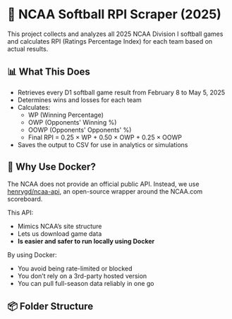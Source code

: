 # 🥎 NCAA Softball RPI Scraper (2025)

This project collects and analyzes all 2025 NCAA Division I softball games and calculates RPI (Ratings Percentage Index) for each team based on actual results.

## 📊 What This Does

- Retrieves every D1 softball game result from February 8 to May 5, 2025
- Determines wins and losses for each team
- Calculates:
  - WP (Winning Percentage)
  - OWP (Opponents' Winning %)
  - OOWP (Opponents' Opponents' %)
  - Final RPI = 0.25 × WP + 0.50 × OWP + 0.25 × OOWP
- Saves the output to CSV for use in analytics or simulations

## 🚀 Why Use Docker?

The NCAA does not provide an official public API. Instead, we use [henrygd/ncaa-api](https://github.com/henrygd/ncaa-api), an open-source wrapper around the NCAA.com scoreboard.

This API:
- Mimics NCAA’s site structure
- Lets us download game data
- **Is easier and safer to run locally using Docker**

By using Docker:
- You avoid being rate-limited or blocked
- You don’t rely on a 3rd-party hosted version
- You can pull full-season data reliably in one go

## 📦 Folder Structure

